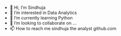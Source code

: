 - 👋 Hi, I’m Sindhuja
- 👀 I’m interested in Data Analytics
- 🌱 I’m currently learning Python
- 💞️ I’m looking to collaborate on ...
- 📫 How to reach me sindhuja the analyst github.com

<!---
sujana20/sujana20 is a ✨ special ✨ repository because its `README.md` (this file) appears on your GitHub profile.
You can click the Preview link to take a look at your changes.
--->
